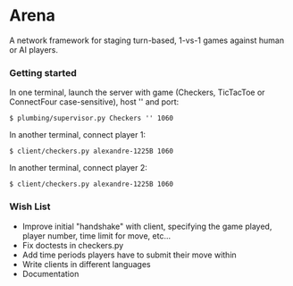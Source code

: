 # Arena

A network framework for staging turn-based, 1-vs-1 games against human or AI players.

### Getting started

In one terminal, launch the server with game (Checkers, TicTacToe or ConnectFour case-sensitive), host '' and port:

`$ plumbing/supervisor.py Checkers '' 1060`

In another terminal, connect player 1:

`$ client/checkers.py alexandre-1225B 1060`

In another terminal, connect player 2:

`$ client/checkers.py alexandre-1225B 1060`

### Wish List
* Improve initial "handshake" with client, specifying the game played, player number, time limit for move, etc...
* Fix doctests in checkers.py
* Add time periods players have to submit their move within
* Write clients in different languages
* Documentation
